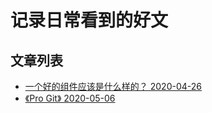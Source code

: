 # 记录日常看到的好文

## 文章列表

* [一个好的组件应该是什么样的？ 2020-04-26](https://mp.weixin.qq.com/s/P3pwzn1pmoGzjnS8nVyMgg)
* [《Pro Git》 2020-05-06](https://git-scm.com/book/en/v2)
